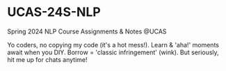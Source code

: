 # UCAS-24S-NLP
Spring 2024 NLP Course Assignments &amp; Notes @UCAS

Yo coders, no copying my code (it's a hot mess!). 
Learn & 'aha!' moments await when you DIY. 
Borrow = 'classic infringement' (wink). 
But seriously, hit me up for chats anytime!

